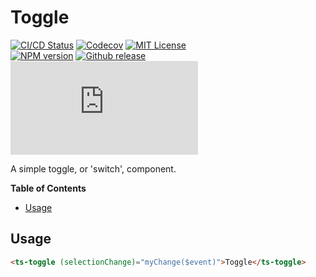 <h1>Toggle</h1>

[![CI/CD Status][github-action-badge]][github-action-link] [![Codecov][codecov-badge]][codecov-project] [![MIT License][license-image]][license-url]  
[![NPM version][npm-version-image]][npm-package] [![Github release][gh-release-badge]][gh-releases] [![Library size][file-size-badge]][raw-distribution-js]

A simple toggle, or 'switch', component.

<!-- START doctoc generated TOC please keep comment here to allow auto update -->
<!-- DON'T EDIT THIS SECTION, INSTEAD RE-RUN doctoc TO UPDATE -->
**Table of Contents**

- [Usage](#usage)

<!-- END doctoc generated TOC please keep comment here to allow auto update -->


## Usage

```html
<ts-toggle (selectionChange)="myChange($event)">Toggle</ts-toggle>
```


<!-- Links -->
[license-url]:         https://github.com/GetTerminus/terminus-oss/blob/master/LICENSE
[license-image]:       http://img.shields.io/badge/license-MIT-blue.svg
[codecov-project]:     https://codecov.io/gh/GetTerminus/terminus-oss
[codecov-badge]:       https://codecov.io/gh/GetTerminus/terminus-oss/branch/master/graph/badge.svg
[npm-version-image]:   http://img.shields.io/npm/v/@terminus/ui-toggle.svg
[npm-package]:         https://www.npmjs.com/package/@terminus/ui-toggle
[gh-release-badge]:    https://img.shields.io/github/release/GetTerminus/terminus-oss.svg
[gh-releases]:         https://github.com/GetTerminus/terminus-ui/releases/
[github-action-badge]: https://github.com/GetTerminus/terminus-oss/workflows/Release%20CI/badge.svg
[github-action-link]:  https://github.com/GetTerminus/terminus-oss/actions?query=workflow%3A%22CI+Release%22
[file-size-badge]:     http://img.badgesize.io/https://unpkg.com/@terminus/ui-toggle/bundles/terminus-ui-toggle.umd.min.js?compression=gzip
[raw-distribution-js]: https://unpkg.com/@terminus/ui-toggle/bundles/terminus-ui-toggle.umd.js

